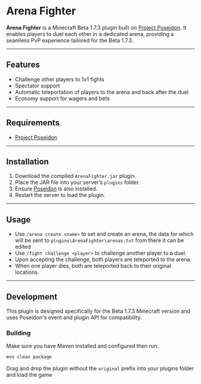 # Arena Fighter

**Arena Fighter** is a Minecraft Beta 1.7.3 plugin built on [Project Poseidon](https://github.com/retromcorg/Project-Poseidon). 
It enables players to duel each other in a dedicated arena, providing a seamless PvP experience tailored for the Beta 1.7.3.

---

## Features

- Challenge other players to 1v1 fights
- Spectator support
- Automatic teleportation of players to the arena and back after the duel
- Economy support for wagers and bets

---

## Requirements

- [Project Poseidon](https://github.com/retromcorg/Project-Poseidon)

---

## Installation

1. Download the compiled `ArenaFighter.jar` plugin.
2. Place the JAR file into your server’s `plugins` folder.
3. Ensure [Poseidon](https://github.com/retromcorg/Project-Poseidon) is also installed.
4. Restart the server to load the plugin.

---

## Usage

- Use `/arena create <name>` to set and create an arena, the data for which will be sent to 
 `plugins\ArenaFighter\arenas.txt` from there it can be edited
- Use `/fight challenge <player>` to challenge another player to a duel.
- Upon accepting the challenge, both players are teleported to the arena.
- When one player dies, both are teleported back to their original locations.

---

## Development

This plugin is designed specifically for the Beta 1.7.3 Minecraft version and uses Poseidon's event and plugin API for compatibility.

### Building

Make sure you have Maven installed and configured then run:

```bash
mvn clean package
```
Drag and drop the plugin without the `original` prefix into your plugins folder and load the game